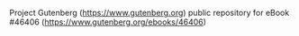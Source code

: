 Project Gutenberg (https://www.gutenberg.org) public repository for eBook #46406 (https://www.gutenberg.org/ebooks/46406)
